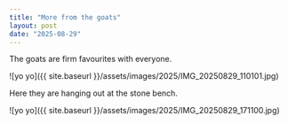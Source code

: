 ```yaml
---
title: "More from the goats"
layout: post
date: "2025-08-29"
---
```


The goats are firm favourites with everyone.

![yo yo]({{ site.baseurl }}/assets/images/2025/IMG_20250829_110101.jpg)

Here they are hanging out at the stone bench.

![yo yo]({{ site.baseurl }}/assets/images/2025/IMG_20250829_171100.jpg)
